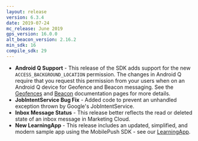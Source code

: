 ```yaml
---
layout: release
version: 6.3.4
date: 2019-07-24
mc_release: June 2019
gps_version: 16.0.0
alt_beacon_version: 2.16.2
min_sdk: 16
compile_sdk: 29
---
```

* **Android Q Support** - This release of the SDK adds support for the new `ACCESS_BACKGROUND_LOCATION` permission.  The changes in Android Q require that you request this permission from your users when on an Android Q device for Geofence and Beacon messaging.  See the [Geofences]({{site.baseurl}}/location/geolocation.html) and [Beacon]({{site.baseurl}}/location/add-beacons.html) documentation pages for more details.
* **JobIntentService Bug Fix** - Added code to prevent an unhandled exception thrown by Google's JobIntentService.
* **Inbox Message Status** - This release better reflects the read or deleted state of an inbox message in Marketing Cloud.
* **New LearningApp** - This release includes an updated, simplified, and modern sample app using the MobilePush SDK - see our [LearningApp](https://github.com/salesforce-marketingcloud/MarketingCloudSDK-Android).